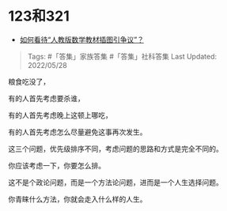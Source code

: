 # 123和321

- [如何看待“人教版数学教材插图引争议”？](https://www.zhihu.com/question/534619409/answer/2505651300)

>Tags: #「答集」家族答集 #「答集」社科答集 
>Last Updated: 2022/05/28

粮食吃没了，

有的人首先考虑要杀谁，

有的人首先考虑晚上这顿上哪吃，

有的人首先考虑怎么尽量避免这事再次发生。

这三个问题，优先级排序不同，考虑问题的思路和方式是完全不同的。

你应该考虑一下，你要怎么排。

这不是个政论问题，而是一个方法论问题，进而是一个人生选择问题。

你青睐什么方法，你就会走入什么样的人生。

  